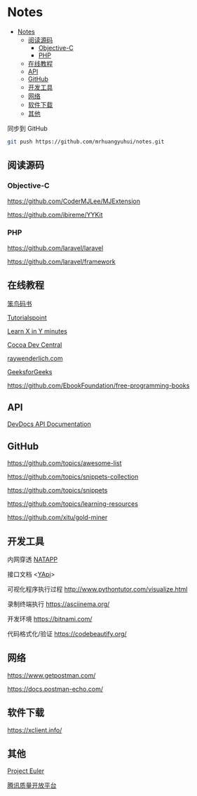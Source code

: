 # Notes

- [Notes](#notes)
  - [阅读源码](#%e9%98%85%e8%af%bb%e6%ba%90%e7%a0%81)
    - [Objective-C](#objective-c)
    - [PHP](#php)
  - [在线教程](#%e5%9c%a8%e7%ba%bf%e6%95%99%e7%a8%8b)
  - [API](#api)
  - [GitHub](#github)
  - [开发工具](#%e5%bc%80%e5%8f%91%e5%b7%a5%e5%85%b7)
  - [网络](#%e7%bd%91%e7%bb%9c)
  - [软件下载](#%e8%bd%af%e4%bb%b6%e4%b8%8b%e8%bd%bd)
  - [其他](#%e5%85%b6%e4%bb%96)

同步到 GitHub

```bash
git push https://github.com/mrhuangyuhui/notes.git
```

## 阅读源码

### Objective-C

<https://github.com/CoderMJLee/MJExtension>

<https://github.com/ibireme/YYKit>

### PHP

<https://github.com/laravel/laravel>

<https://github.com/laravel/framework>

## 在线教程

[笨鸟码书](https://flapybooks.com/)

[Tutorialspoint](https://www.tutorialspoint.com/)

[Learn X in Y minutes](https://learnxinyminutes.com/)

[Cocoa Dev Central](http://cocoadevcentral.com/)

[raywenderlich.com](https://www.raywenderlich.com/)

[GeeksforGeeks](https://www.geeksforgeeks.org/)

<https://github.com/EbookFoundation/free-programming-books>

## API

[DevDocs API Documentation](https://devdocs.io/)

## GitHub

<https://github.com/topics/awesome-list>

<https://github.com/topics/snippets-collection>

<https://github.com/topics/snippets>

<https://github.com/topics/learning-resources>

<https://github.com/xitu/gold-miner>

## 开发工具

内网穿透 [NATAPP](https://natapp.cn/)

接口文档 <[YApi](https://yapi.ymfe.org/)>

可视化程序执行过程 <http://www.pythontutor.com/visualize.html>

录制终端执行 <https://asciinema.org/>

开发环境 <https://bitnami.com/>

代码格式化/验证 <https://codebeautify.org/>

## 网络

<https://www.getpostman.com/>

<https://docs.postman-echo.com/>

## 软件下载

<https://xclient.info/>

## 其他

[Project Euler](https://projecteuler.net/)

[腾讯质量开放平台](https://wetest.qq.com/)
